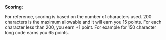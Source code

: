 **Scoring:** 

For reference, scoring is based on the number of characters used.
200 characters is the maximum allowable and it will earn you 15 points.
For each character less than 200, you earn +1 point. 
For example for 150 character long code earns you 65 points.
